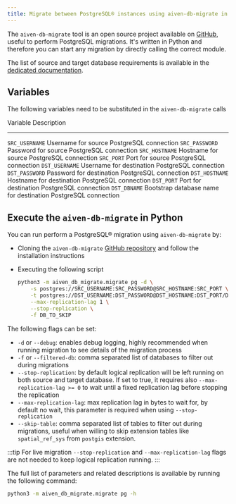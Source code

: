 ```yaml
---
title: Migrate between PostgreSQL® instances using aiven-db-migrate in Python
---
```


The `aiven-db-migrate` tool is an open source project available on
[GitHub](https://github.com/aiven/aiven-db-migrate), useful to perform
PostgreSQL migrations. It\'s written in Python and therefore you can
start any migration by directly calling the correct module.

The list of source and target database requirements is available in the
[dedicated documentation](migrate-aiven-db-migrate).

## Variables

The following variables need to be substituted in the `aiven-db-migrate`
calls

  Variable         Description
  ---------------- ---------------------------------------------------------------
  `SRC_USERNAME`   Username for source PostgreSQL connection
  `SRC_PASSWORD`   Password for source PostgreSQL connection
  `SRC_HOSTNAME`   Hostname for source PostgreSQL connection
  `SRC_PORT`       Port for source PostgreSQL connection
  `DST_USERNAME`   Username for destination PostgreSQL connection
  `DST_PASSWORD`   Password for destination PostgreSQL connection
  `DST_HOSTNAME`   Hostname for destination PostgreSQL connection
  `DST_PORT`       Port for destination PostgreSQL connection
  `DST_DBNAME`     Bootstrap database name for destination PostgreSQL connection

## Execute the `aiven-db-migrate` in Python

You can run perform a PostgreSQL® migration using `aiven-db-migrate` by:

-   Cloning the `aiven-db-migrate` [GitHub
    repository](https://github.com/aiven/aiven-db-migrate) and follow
    the installation instructions

-   Executing the following script

    ``` bash
    python3 -m aiven_db_migrate.migrate pg -d \
        -s postgres://SRC_USERNAME:SRC_PASSWORD@SRC_HOSTNAME:SRC_PORT \
        -t postgres://DST_USERNAME:DST_PASSWORD@DST_HOSTNAME:DST_PORT/DST_DBNAME?sslmode=require \
        --max-replication-lag 1 \
        --stop-replication \
        -f DB_TO_SKIP
    ```

The following flags can be set:

-   `-d` or `--debug`: enables debug logging, highly recommended when
    running migration to see details of the migration process
-   `-f` or `--filtered-db`: comma separated list of databases to filter
    out during migrations
-   `--stop-replication`: by default logical replication will be left
    running on both source and target database. If set to true, it
    requires also `--max-replication-lag >= 0` to wait until a fixed
    replication lag before stopping the replication
-   `--max-replication-lag`: max replication lag in bytes to wait for,
    by default no wait, this parameter is required when using
    `--stop-replication`
-   `--skip-table`: comma separated list of tables to filter out during
    migrations, useful when willing to skip extension tables like
    `spatial_ref_sys` from `postgis` extension.

:::tip
For live migration `--stop-replication` and `--max-replication-lag`
flags are not needed to keep logical replication running.
:::

The full list of parameters and related descriptions is available by
running the following command:

``` bash
python3 -m aiven_db_migrate.migrate pg -h
```
